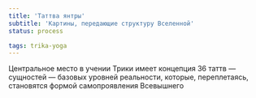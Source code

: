 ```yaml
---
title: 'Таттва янтры'
subtitle: 'Картины, передающие структуру Вселенной'
status: process

tags: trika-yoga
---
```


Центральное место в учении Трики имеет концепция 36 таттв — сущностей — базовых уровней реальности, которые, переплетаясь, становятся формой самопроявления Всевышнего